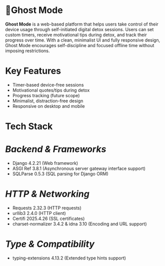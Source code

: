 # 👻Ghost Mode

**Ghost Mode** is a web-based platform that helps users take control of their device usage through self-initiated digital detox sessions. Users can set custom timers, receive motivational tips during detox, and track their progress over time. With a clean, minimalist UI and fully responsive design, Ghost Mode encourages self-discipline and focused offline time without imposing restrictions.


# **Key Features**

* Timer-based device-free sessions
* Motivational quotes/tips during detox
* Progress tracking (future scope)
* Minimalist, distraction-free design
* Responsive on desktop and mobile


# **Tech Stack**

# *Backend & Frameworks*

* Django 4.2.21 (Web framework)
* ASGI Ref 3.8.1 (Asynchronous server gateway interface support)
* SQLParse 0.5.3 (SQL parsing for Django ORM)

# *HTTP & Networking*

* Requests 2.32.3 (HTTP requests)
* urllib3 2.4.0 (HTTP client)
* Certifi 2025.4.26 (SSL certificates)
* charset-normalizer 3.4.2 & idna 3.10 (Encoding and URL support)

# *Type & Compatibility*

* typing-extensions 4.13.2 (Extended type hints support)

